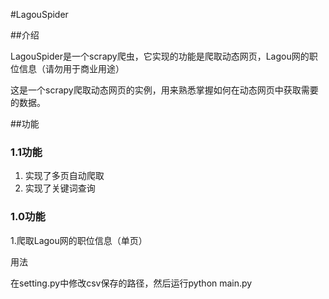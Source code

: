 #LagouSpider

##介绍

LagouSpider是一个scrapy爬虫，它实现的功能是爬取动态网页，Lagou网的职位信息（请勿用于商业用途）

这是一个scrapy爬取动态网页的实例，用来熟悉掌握如何在动态网页中获取需要的数据。

##功能
### 1.1功能
  1. 实现了多页自动爬取
  2. 实现了关键词查询

### 1.0功能
  1.爬取Lagou网的职位信息（单页）


用法

在setting.py中修改csv保存的路径，然后运行python main.py

